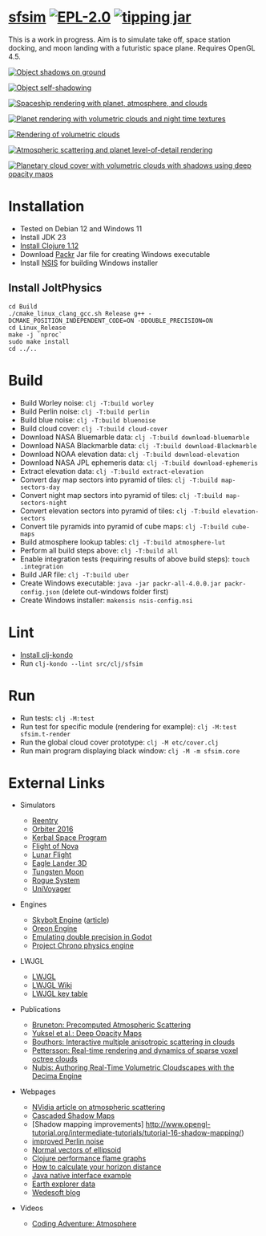# [sfsim][1] [![EPL-2.0](https://img.shields.io/github/license/wedesoft/sfsim)](https://opensource.org/license/epl-1-0/) [![tipping jar](https://img.shields.io/badge/tipping%20jar-wedesoft%40getalby.com-yellow)](https://getalby.com/wedesoft)

This is a work in progress.
Aim is to simulate take off, space station docking, and moon landing with a futuristic space plane.
Requires OpenGL 4.5.

[![Object shadows on ground](https://i.ytimg.com/vi/H7_tqJ6VAUw/hqdefault.jpg)](https://www.youtube.com/watch?v=H7_tqJ6VAUw)

[![Object self-shadowing](https://i.ytimg.com/vi/kB60RsGGlpM/hqdefault.jpg)](https://www.youtube.com/watch?v=kB60RsGGlpM)

[![Spaceship rendering with planet, atmosphere, and clouds](https://i.ytimg.com/vi/0yNRZwNjFqc/hqdefault.jpg)](https://www.youtube.com/watch?v=0yNRZwNjFqc)

[![Planet rendering with volumetric clouds and night time textures](https://i.ytimg.com/vi/2v3VOJMnPBI/hqdefault.jpg)](https://www.youtube.com/watch?v=2v3VOJMnPBI)

[![Rendering of volumetric clouds](https://i.ytimg.com/vi/XTRftiO9tEQ/hqdefault.jpg)](https://www.youtube.com/watch?v=XTRftiO9tEQ)

[![Atmospheric scattering and planet level-of-detail rendering](https://i.ytimg.com/vi/Ce3oWQflYOY/hqdefault.jpg)](https://www.youtube.com/watch?v=Ce3oWQflYOY)

[![Planetary cloud cover with volumetric clouds with shadows using deep opacity maps](https://i.ytimg.com/vi/NKnfXzeLr7I/hqdefault.jpg)](https://www.youtube.com/watch?v=NKnfXzeLr7I)

# Installation

* Tested on Debian 12 and Windows 11
* Install JDK 23
* [Install Clojure 1.12](https://clojure.org/guides/install_clojure)
* Download [Packr](https://github.com/libgdx/packr) Jar file for creating Windows executable
* Install [NSIS](https://nsis.sourceforge.io/) for building Windows installer

## Install JoltPhysics

```Shell
cd Build
./cmake_linux_clang_gcc.sh Release g++ -DCMAKE_POSITION_INDEPENDENT_CODE=ON -DDOUBLE_PRECISION=ON
cd Linux_Release
make -j `nproc`
sudo make install
cd ../..
```

# Build

* Build Worley noise: `clj -T:build worley`
* Build Perlin noise: `clj -T:build perlin`
* Build blue noise: `clj -T:build bluenoise`
* Build cloud cover: `clj -T:build cloud-cover`
* Download NASA Bluemarble data: `clj -T:build download-bluemarble`
* Download NASA Blackmarble data: `clj -T:build download-Blackmarble`
* Download NOAA elevation data: `clj -T:build download-elevation`
* Download NASA JPL ephemeris data: `clj -T:build download-ephemeris`
* Extract elevation data: `clj -T:build extract-elevation`
* Convert day map sectors into pyramid of tiles: `clj -T:build map-sectors-day`
* Convert night map sectors into pyramid of tiles: `clj -T:build map-sectors-night`
* Convert elevation sectors into pyramid of tiles: `clj -T:build elevation-sectors`
* Convert tile pyramids into pyramid of cube maps: `clj -T:build cube-maps`
* Build atmosphere lookup tables: `clj -T:build atmosphere-lut`
* Perform all build steps above: `clj -T:build all`
* Enable integration tests (requiring results of above build steps): `touch .integration`
* Build JAR file: `clj -T:build uber`
* Create Windows executable: `java -jar packr-all-4.0.0.jar packr-config.json` (delete out-windows folder first)
* Create Windows installer: `makensis nsis-config.nsi`

# Lint

* [Install clj-kondo](https://github.com/clj-kondo/clj-kondo/blob/master/doc/install.md)
* Run `clj-kondo --lint src/clj/sfsim`

# Run

* Run tests: `clj -M:test`
* Run test for specific module (rendering for example): `clj -M:test sfsim.t-render`
* Run the global cloud cover prototype: `clj -M etc/cover.clj`
* Run main program displaying black window: `clj -M -m sfsim.core`

# External Links

* Simulators
  * [Reentry](https://reentrygame.com/)
  * [Orbiter 2016](https://github.com/mschweiger/orbiter)
  * [Kerbal Space Program](https://www.kerbalspaceprogram.com/)
  * [Flight of Nova](https://flight-of-nova.com/)
  * [Lunar Flight](http://www.shovsoft.com/lunarflight/)
  * [Eagle Lander 3D](http://eaglelander3d.com/)
  * [Tungsten Moon](https://tungstenmoon.com/)
  * [Rogue System](http://imagespaceinc.com/rogsys/)
  * [UniVoyager](https://www.univoyager.com/)
* Engines
  * [Skybolt Engine](https://github.com/Piraxus/Skybolt/) ([article](https://piraxus.com/2021/07/28/rendering-planetwide-volumetric-clouds-in-skybolt/))
  * [Oreon Engine](https://github.com/fynnfluegge/oreon-engine)
  * [Emulating double precision in Godot](https://godotengine.org/article/emulating-double-precision-gpu-render-large-worlds)
  * [Project Chrono physics engine](https://projectchrono.org/)
* LWJGL
  * [LWJGL](https://www.lwjgl.org/)
  * [LWJGL Wiki](https://github.com/LWJGL/lwjgl3-wiki/wiki)
  * [LWJGL key table](https://gist.github.com/Mumfrey/5cfc3b7e14fef91b6fa56470dc05218a)
* Publications
  * [Bruneton: Precomputed Atmospheric Scattering](https://hal.inria.fr/inria-00288758/document)
  * [Yuksel et al.: Deep Opacity Maps](http://www.cemyuksel.com/research/deepopacity/)
  * [Bouthors: Interactive multiple anisotropic scattering in clouds](https://hal.inria.fr/file/index/docid/333007/filename/clouds.pdf)
  * [Pettersson: Real-time rendering and dynamics of sparse voxel octree clouds](https://lup.lub.lu.se/luur/download?func=downloadFile&recordOId=9024774&fileOId=9024775)
  * [Nubis: Authoring Real-Time Volumetric Cloudscapes with the Decima Engine](https://www.guerrilla-games.com/read/nubis-authoring-real-time-volumetric-cloudscapes-with-the-decima-engine)
* Webpages
  * [NVidia article on atmospheric scattering](https://developer.nvidia.com/gpugems/gpugems2/part-ii-shading-lighting-and-shadows/chapter-16-accurate-atmospheric-scattering)
  * [Cascaded Shadow Maps](https://web.archive.org/web/20220526080455/https://dev.theomader.com/cascaded-shadow-mapping-1/)
  * [Shadow mapping improvements] http://www.opengl-tutorial.org/intermediate-tutorials/tutorial-16-shadow-mapping/)
  * [improved Perlin noise](https://adrianb.io/2014/08/09/perlinnoise.html)
  * [Normal vectors of ellipsoid](https://math.stackexchange.com/questions/2931909/normal-of-a-point-on-the-surface-of-an-ellipsoid/2931931)
  * [Clojure performance flame graphs](https://github.com/clojure-goes-fast/clj-async-profiler)
  * [How to calculate your horizon distance](https://darkskydiary.wordpress.com/2015/05/25/how-to-calculate-your-horizon-distance/)
  * [Java native interface example](https://www.baeldung.com/jni)
  * [Earth explorer data](https://earthexplorer.usgs.gov/)
  * [Wedesoft blog](https://www.wedesoft.de/)
* Videos
  * [Coding Adventure: Atmosphere](https://www.youtube.com/watch?v=DxfEbulyFcY)

  [1]: https://github.com/wedesoft/sfsim
